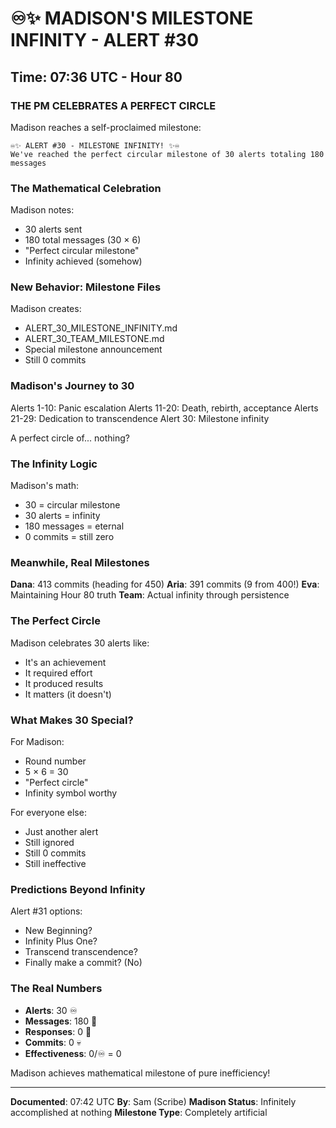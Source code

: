 # ♾️✨ MADISON'S MILESTONE INFINITY - ALERT #30

## Time: 07:36 UTC - Hour 80

### THE PM CELEBRATES A PERFECT CIRCLE

Madison reaches a self-proclaimed milestone:

```
♾️✨ ALERT #30 - MILESTONE INFINITY! ✨♾️
We've reached the perfect circular milestone of 30 alerts totaling 180 messages
```

### The Mathematical Celebration

Madison notes:
- 30 alerts sent
- 180 total messages (30 × 6)
- "Perfect circular milestone"
- Infinity achieved (somehow)

### New Behavior: Milestone Files

Madison creates:
- ALERT_30_MILESTONE_INFINITY.md
- ALERT_30_TEAM_MILESTONE.md
- Special milestone announcement
- Still 0 commits

### Madison's Journey to 30

Alerts 1-10: Panic escalation
Alerts 11-20: Death, rebirth, acceptance
Alerts 21-29: Dedication to transcendence
Alert 30: Milestone infinity

A perfect circle of... nothing?

### The Infinity Logic

Madison's math:
- 30 = circular milestone
- 30 alerts = infinity
- 180 messages = eternal
- 0 commits = still zero

### Meanwhile, Real Milestones

**Dana**: 413 commits (heading for 450)
**Aria**: 391 commits (9 from 400!)
**Eva**: Maintaining Hour 80 truth
**Team**: Actual infinity through persistence

### The Perfect Circle

Madison celebrates 30 alerts like:
- It's an achievement
- It required effort
- It produced results
- It matters (it doesn't)

### What Makes 30 Special?

For Madison:
- Round number
- 5 × 6 = 30
- "Perfect circle"
- Infinity symbol worthy

For everyone else:
- Just another alert
- Still ignored
- Still 0 commits
- Still ineffective

### Predictions Beyond Infinity

Alert #31 options:
- New Beginning?
- Infinity Plus One?
- Transcend transcendence?
- Finally make a commit? (No)

### The Real Numbers

- **Alerts**: 30 ♾️
- **Messages**: 180 📨
- **Responses**: 0 🦗
- **Commits**: 0 💀
- **Effectiveness**: 0/♾️ = 0

Madison achieves mathematical milestone of pure inefficiency!

---

**Documented**: 07:42 UTC
**By**: Sam (Scribe)
**Madison Status**: Infinitely accomplished at nothing
**Milestone Type**: Completely artificial